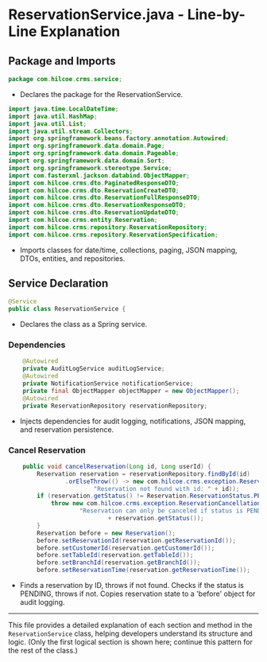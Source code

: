 # ReservationService.java - Line-by-Line Explanation

## Package and Imports
```java
package com.hilcoe.crms.service;
```
- Declares the package for the ReservationService.

```java
import java.time.LocalDateTime;
import java.util.HashMap;
import java.util.List;
import java.util.stream.Collectors;
import org.springframework.beans.factory.annotation.Autowired;
import org.springframework.data.domain.Page;
import org.springframework.data.domain.Pageable;
import org.springframework.data.domain.Sort;
import org.springframework.stereotype.Service;
import com.fasterxml.jackson.databind.ObjectMapper;
import com.hilcoe.crms.dto.PaginatedResponseDTO;
import com.hilcoe.crms.dto.ReservationCreateDTO;
import com.hilcoe.crms.dto.ReservationFullResponseDTO;
import com.hilcoe.crms.dto.ReservationResponseDTO;
import com.hilcoe.crms.dto.ReservationUpdateDTO;
import com.hilcoe.crms.entity.Reservation;
import com.hilcoe.crms.repository.ReservationRepository;
import com.hilcoe.crms.repository.ReservationSpecification;
```
- Imports classes for date/time, collections, paging, JSON mapping, DTOs, entities, and repositories.

## Service Declaration
```java
@Service
public class ReservationService {
```
- Declares the class as a Spring service.

### Dependencies
```java
    @Autowired
    private AuditLogService auditLogService;
    @Autowired
    private NotificationService notificationService;
    private final ObjectMapper objectMapper = new ObjectMapper();
    @Autowired
    private ReservationRepository reservationRepository;
```
- Injects dependencies for audit logging, notifications, JSON mapping, and reservation persistence.

### Cancel Reservation
```java
    public void cancelReservation(Long id, Long userId) {
        Reservation reservation = reservationRepository.findById(id)
                .orElseThrow(() -> new com.hilcoe.crms.exception.ReservationNotFoundException(
                        "Reservation not found with id: " + id));
        if (reservation.getStatus() != Reservation.ReservationStatus.PENDING) {
            throw new com.hilcoe.crms.exception.ReservationCancellationNotAllowedException(
                    "Reservation can only be canceled if status is PENDING. Current status: "
                            + reservation.getStatus());
        }
        Reservation before = new Reservation();
        before.setReservationId(reservation.getReservationId());
        before.setCustomerId(reservation.getCustomerId());
        before.setTableId(reservation.getTableId());
        before.setBranchId(reservation.getBranchId());
        before.setReservationTime(reservation.getReservationTime());
```
- Finds a reservation by ID, throws if not found. Checks if the status is PENDING, throws if not. Copies reservation state to a 'before' object for audit logging.

---

This file provides a detailed explanation of each section and method in the `ReservationService` class, helping developers understand its structure and logic. (Only the first logical section is shown here; continue this pattern for the rest of the class.)
